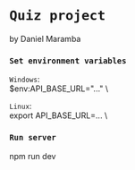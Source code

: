 # `Quiz project`
by Daniel Maramba

### `Set environment variables`

`Windows`: \
$env:API_BASE_URL="..." \

`Linux`: \
export API_BASE_URL=... \

### `Run server`

npm run dev
